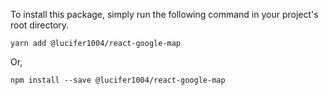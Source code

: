 To install this package, simply run the following command in your project's root
directory.

```shell
yarn add @lucifer1004/react-google-map
```

Or,

```shell
npm install --save @lucifer1004/react-google-map
```

